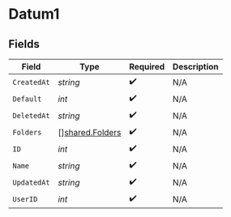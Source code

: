 # Datum1


## Fields

| Field                                              | Type                                               | Required                                           | Description                                        |
| -------------------------------------------------- | -------------------------------------------------- | -------------------------------------------------- | -------------------------------------------------- |
| `CreatedAt`                                        | *string*                                           | :heavy_check_mark:                                 | N/A                                                |
| `Default`                                          | *int*                                              | :heavy_check_mark:                                 | N/A                                                |
| `DeletedAt`                                        | *string*                                           | :heavy_check_mark:                                 | N/A                                                |
| `Folders`                                          | [][shared.Folders](../../models/shared/folders.md) | :heavy_check_mark:                                 | N/A                                                |
| `ID`                                               | *int*                                              | :heavy_check_mark:                                 | N/A                                                |
| `Name`                                             | *string*                                           | :heavy_check_mark:                                 | N/A                                                |
| `UpdatedAt`                                        | *string*                                           | :heavy_check_mark:                                 | N/A                                                |
| `UserID`                                           | *int*                                              | :heavy_check_mark:                                 | N/A                                                |